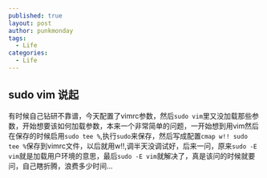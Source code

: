 ```yaml
---
published: true
layout: post
author: punkmonday
tags:
  - Life
categories:
  - Life
---
```

## sudo vim 说起

有时候自己钻研不靠谱，今天配置了vimrc参数，然后`sudo vim`里又没加载那些参数，开始想要该如何加载参数，本来一个非常简单的问题，一开始想到用vim然后在保存的时候启用`sudo tee %`,执行`sudo`来保存，然后写成配置`cmap w!! sudo tee %`保存到vimrc文件，以后就用w!!,调半天没调试好，后来一问，原来`sudo -E vim`就是加载用户环境的意思，最后`sudo -E vim`就解决了，真是该问的时候就要问，自己瞎折腾，浪费多少时间...

